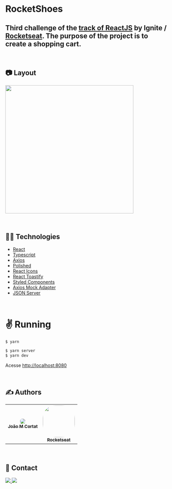 # RocketShoes

## Third challenge of the [track of ReactJS](https://github.com/jotaEmeCortat/Ignite-React) by Ignite / [Rocketseat](https://github.com/Rocketseat). The purpose of the project is to create a shopping cart.

&nbsp;

## :camera: Layout

<div>
   <img src="https://github.com/jotaEmeCortat/rocket_shoes/tree/master/src/assets/images/rocket_shoes.png" width="400px" />
</div>

&nbsp;

## :man_technologist: Technologies

- [React](https://reactjs.org/)
- [Typescript](https://www.typescriptlang.org/)
- [Axios](https://github.com/axios/axios)
- [Polished](https://github.com/styled-components/polished)
- [React Icons](https://react-icons.github.io/react-icons)
- [React Toastify](https://github.com/fkhadra/react-toastify)
- [Styled Components](https://github.com/styled-components/styled-components)
- [Axios Mock Adapter](https://github.com/ctimmerm/axios-mock-adapter)
- [JSON Server](https://github.com/typicode/json-server)

&nbsp;

# :v: Running

```bash
$ yarn
```

```bash
$ yarn server
$ yarn dev
```

Acesse <http://localhost:8080>

&nbsp;

## :writing_hand: Authors

<table>
  <tr>
    <td align="center">
      <a href="https://github.com/jotaEmeCortat/">
       <img style="border-radius: 40%" src="https://avatars.githubusercontent.com/u/78482164?s=96&v=4"/>
        <br />
        <sub>
          <b>João M Cortat</b>
        </sub>
       </a>
    </td>
    <td align="center">
      <a href="https://github.com/Rocketseat">
        <img style="border-radius: 40%" src="https://avatars0.githubusercontent.com/u/28929274?s=200&v=4" width="100px;"/>
        <br />
        <sub>
          <b>Rocketseat</b>
        </sub>
       </a>
       <br />
    </td>
  </tr>
</table>

&nbsp;

## :speech_balloon: Contact

<span>
<a href="https://www.linkedin.com/in/jo%C3%A3o-marcelo-cortat-3296661b7/">
<img src="https://img.shields.io/badge/LinkedIn-0077B5?style=flat&logo=linkedin&logoColor=white">
</a>
<a href="mailto:jmcortat@gmail.com">
<img src="https://img.shields.io/badge/Gmail-red?style=flat&logo=gmail&labelColor=white">
</a>
</span>
